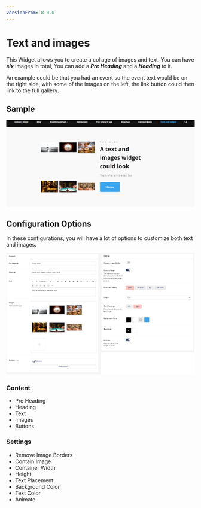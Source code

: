 ```yaml
---
versionFrom: 8.0.0
---
```


# Text and images

This Widget allows you to create a collage of images and text.
You can have ***six*** images in total, You can add a ***Pre Heading*** and a ***Heading*** to it.

An example could be that you had an event so the event text would be on the right side, with some of the images on the left, the link button could then link to the full gallery.

## Sample

![Frontend example of the Text and Images widget - images to the right, text to the left](images/Text-image-front.png)

## Configuration Options

In these configurations, you will have a lot of options to customize both text and images.


![Text and Images Backoffice](images/Text-images-final.png)

### Content

- Pre Heading
- Heading
- Text
- Images
- Buttons

### Settings

- Remove Image Borders
- Contain Image
- Container Width
- Height
- Text Placement
- Background Color
- Text Color
- Animate

